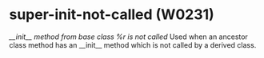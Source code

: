 # super-init-not-called (W0231)
*\_\_init\_\_ method from base class %r is not called* Used when an
ancestor class method has an \_\_init\_\_ method which is not called by
a derived class.

